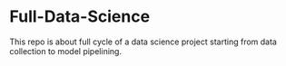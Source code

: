 # Full-Data-Science
This repo is about full cycle of a data science project starting from data collection to model pipelining.
